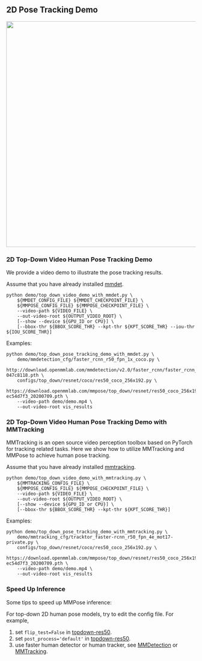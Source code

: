 ## 2D Pose Tracking Demo

<img src="https://user-images.githubusercontent.com/11788150/109099201-a93dde00-775d-11eb-9624-f9676fc0e478.gif" width="600px" alt><br>

### 2D Top-Down Video Human Pose Tracking Demo

We provide a video demo to illustrate the pose tracking results.

Assume that you have already installed [mmdet](https://github.com/open-mmlab/mmdetection).

```shell
python demo/top_down_video_demo_with_mmdet.py \
    ${MMDET_CONFIG_FILE} ${MMDET_CHECKPOINT_FILE} \
    ${MMPOSE_CONFIG_FILE} ${MMPOSE_CHECKPOINT_FILE} \
    --video-path ${VIDEO_FILE} \
    --out-video-root ${OUTPUT_VIDEO_ROOT} \
    [--show --device ${GPU_ID or CPU}] \
    [--bbox-thr ${BBOX_SCORE_THR} --kpt-thr ${KPT_SCORE_THR} --iou-thr ${IOU_SCORE_THR}]
```

Examples:

```shell
python demo/top_down_pose_tracking_demo_with_mmdet.py \
    demo/mmdetection_cfg/faster_rcnn_r50_fpn_1x_coco.py \
    http://download.openmmlab.com/mmdetection/v2.0/faster_rcnn/faster_rcnn_r50_fpn_1x_coco/faster_rcnn_r50_fpn_1x_coco_20200130-047c8118.pth \
    configs/top_down/resnet/coco/res50_coco_256x192.py \
    https://download.openmmlab.com/mmpose/top_down/resnet/res50_coco_256x192-ec54d7f3_20200709.pth \
    --video-path demo/demo.mp4 \
    --out-video-root vis_results
```

### 2D Top-Down Video Human Pose Tracking Demo with MMTracking

MMTracking is an open source video perception toolbox based on PyTorch for tracking related tasks.
Here we show how to utilize MMTracking and MMPose to achieve human pose tracking.

Assume that you have already installed [mmtracking](https://github.com/open-mmlab/mmtracking).

```shell
python demo/top_down_video_demo_with_mmtracking.py \
    ${MMTRACKING_CONFIG_FILE} \
    ${MMPOSE_CONFIG_FILE} ${MMPOSE_CHECKPOINT_FILE} \
    --video-path ${VIDEO_FILE} \
    --out-video-root ${OUTPUT_VIDEO_ROOT} \
    [--show --device ${GPU_ID or CPU}] \
    [--bbox-thr ${BBOX_SCORE_THR} --kpt-thr ${KPT_SCORE_THR}]
```

Examples:

```shell
python demo/top_down_pose_tracking_demo_with_mmtracking.py \
    demo/mmtracking_cfg/tracktor_faster-rcnn_r50_fpn_4e_mot17-private.py \
    configs/top_down/resnet/coco/res50_coco_256x192.py \
    https://download.openmmlab.com/mmpose/top_down/resnet/res50_coco_256x192-ec54d7f3_20200709.pth \
    --video-path demo/demo.mp4 \
    --out-video-root vis_results
```

### Speed Up Inference

Some tips to speed up MMPose inference:

For top-down 2D human pose models, try to edit the config file. For example,

1. set `flip_test=False` in [topdown-res50](/configs/top_down/resnet/coco/res50_coco_256x192.py#L51).
2. set `post_process='default'` in [topdown-res50](/configs/top_down/resnet/coco/res50_coco_256x192.py#L52).
1. use faster human detector or human tracker, see [MMDetection](https://mmdetection.readthedocs.io/en/latest/model_zoo.html) or [MMTracking](https://github.com/open-mmlab/mmtracking/blob/master/docs/model_zoo.md).

